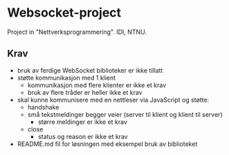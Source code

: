 # Websocket-project
Project in "Nettverksprogrammering". IDI, NTNU.

## Krav
* bruk av ferdige WebSocket biblioteker er ikke tillatt
* støtte kommunikasjon med 1 klient
    * kommunikasjon med flere klienter er ikke et krav
    * bruk av flere tråder er heller ikke et krav
* skal kunne kommunisere med en nettleser via JavaScript og støtte:
    * handshake
    * små tekstmeldinger begger veier (server til klient og klient til server)
        * større meldinger er ikke et krav
    * close
        * status og reason er ikke et krav
* README.md fil for løsningen med eksempel bruk av biblioteket